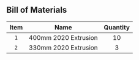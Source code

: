 ## Bill of Materials
| Item | Name | Quantity |
| :---: | :---: | :----: |
| `1` | 400mm 2020 Extrusion | 10 |
| `2` | 330mm 2020 Extrusion | 3 |

